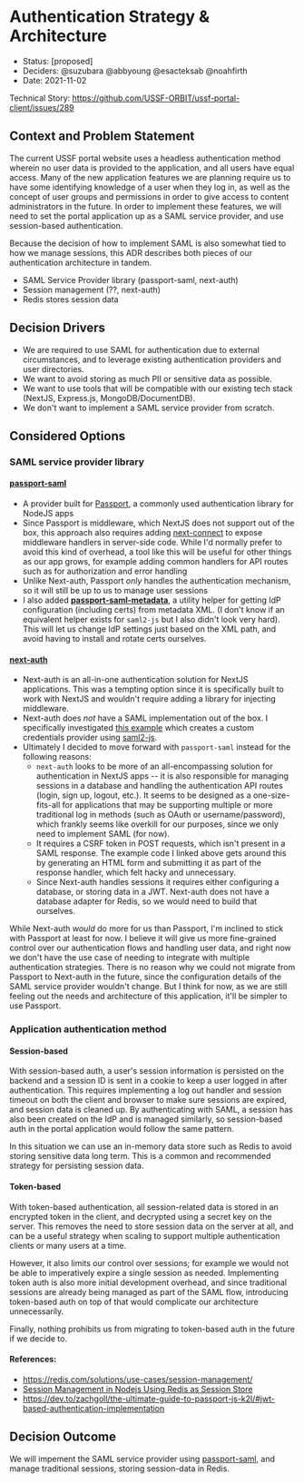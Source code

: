 # Authentication Strategy & Architecture

- Status: [proposed]
- Deciders: @suzubara @abbyoung @esacteksab @noahfirth
- Date: 2021-11-02

Technical Story: https://github.com/USSF-ORBIT/ussf-portal-client/issues/289

## Context and Problem Statement

The current USSF portal website uses a headless authentication method wherein no user data is provided to the application, and all users have equal access. Many of the new application features we are planning require us to have some identifying knowledge of a user when they log in, as well as the concept of user groups and permissions in order to give access to content administrators in the future. In order to implement these features, we will need to set the portal application up as a SAML service provider, and use session-based authentication.

Because the decision of how to implement SAML is also somewhat tied to how we manage sessions, this ADR describes both pieces of our authentication architecture in tandem.

- SAML Service Provider library (passport-saml, next-auth)
- Session management (??, next-auth)
- Redis stores session data

## Decision Drivers

- We are required to use SAML for authentication due to external circumstances, and to leverage existing authentication providers and user directories.
- We want to avoid storing as much PII or sensitive data as possible.
- We want to use tools that will be compatible with our existing tech stack (NextJS, Express.js, MongoDB/DocumentDB).
- We don't want to implement a SAML service provider from scratch.

## Considered Options

### SAML service provider library

#### **[passport-saml](https://github.com/node-saml/passport-saml)**

- A provider built for [Passport](http://www.passportjs.org/), a commonly used authentication library for NodeJS apps
- Since Passport is middleware, which NextJS does not support out of the box, this approach also requires adding [next-connect](https://github.com/hoangvvo/next-connect) to expose middleware handlers in server-side code. While I'd normally prefer to avoid this kind of overhead, a tool like this will be useful for other things as our app grows, for example adding common handlers for API routes such as for authorization and error handling
- Unlike Next-auth, Passport _only_ handles the authentication mechanism, so it will still be up to us to manage user sessions
- I also added **[passport-saml-metadata](https://github.com/compwright/passport-saml-metadata)**, a utility helper for getting IdP configuration (including certs) from metadata XML. (I don't know if an equivalent helper exists for `saml2-js` but I also didn't look very hard). This will let us change IdP settings just based on the XML path, and avoid having to install and rotate certs ourselves.

#### **[next-auth](https://github.com/nextauthjs/next-auth)**

- Next-auth is an all-in-one authentication solution for NextJS applications. This was a tempting option since it is specifically built to work with NextJS and wouldn't require adding a library for injecting middleware.
- Next-auth does _not_ have a SAML implementation out of the box. I specifically investigated [this example](https://github.com/Jenyus-Org/next-auth-saml) which creates a custom credentials provider using [saml2-js](https://github.com/Clever/saml2).
- Ultimately I decided to move forward with `passport-saml` instead for the following reasons:
  - `next-auth` looks to be more of an all-encompassing solution for authentication in NextJS apps -- it is also responsible for managing sessions in a database and handling the authentication API routes (login, sign up, logout, etc.). It seems to be designed as a one-size-fits-all for applications that may be supporting multiple or more traditional log in methods (such as OAuth or username/password), which frankly seems like overkill for our purposes, since we only need to implement SAML (for now).
  - It requires a CSRF token in POST requests, which isn't present in a SAML response. The example code I linked above gets around this by generating an HTML form and submitting it as part of the response handler, which felt hacky and unnecessary.
  - Since Next-auth handles sessions it requires either configuring a database, or storing data in a JWT. Next-auth does not have a database adapter for Redis, so we would need to build that ourselves.

While Next-auth _would_ do more for us than Passport, I'm inclined to stick with Passport at least for now. I believe it will give us more fine-grained control over our authentication flows and handling user data, and right now we don't have the use case of needing to integrate with multiple authentication strategies. There is no reason why we could not migrate from Passport to Next-auth in the future, since the configuration details of the SAML service provider wouldn't change. But I think for now, as we are still feeling out the needs and architecture of this application, it'll be simpler to use Passport.

### Application authentication method

#### Session-based

With session-based auth, a user's session information is persisted on the backend and a session ID is sent in a cookie to keep a user logged in after authentication. This requires implementing a log out handler and session timeout on both the client and browser to make sure sessions are expired, and session data is cleaned up. By authenticating with SAML, a session has also been created on the IdP and is managed similarly, so session-based auth in the portal application would follow the same pattern.

In this situation we can use an in-memory data store such as Redis to avoid storing sensitive data long term. This is a common and recommended strategy for persisting session data.

#### Token-based

With token-based authentication, all session-related data is stored in an encrypted token in the client, and decrypted using a secret key on the server. This removes the need to store session data on the server at all, and can be a useful strategy when scaling to support multiple authentication clients or many users at a time.

However, it also limits our control over sessions; for example we would not be able to imperatively expire a single session as needed. Implementing token auth is also more initial development overhead, and since traditional sessions are already being managed as part of the SAML flow, introducing token-based auth on top of that would complicate our architecture unnecessarily.

Finally, nothing prohibits us from migrating to token-based auth in the future if we decide to.

#### References:

- https://redis.com/solutions/use-cases/session-management/
- [Session Management in Nodejs Using Redis as Session Store](https://medium.com/swlh/session-management-in-nodejs-using-redis-as-session-store-64186112aa9)
- https://dev.to/zachgoll/the-ultimate-guide-to-passport-js-k2l/#jwt-based-authentication-implementation

## Decision Outcome

We will impement the SAML service provider using [passport-saml](https://github.com/node-saml/passport-saml), and manage traditional sessions, storing session-data in Redis.
